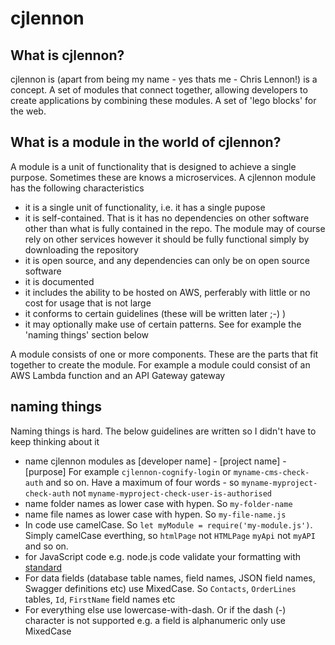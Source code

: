 # cjlennon

## What is cjlennon?

cjlennon is (apart from being my name - yes thats me - Chris Lennon!) is a concept.  A set of modules that connect together, allowing developers to create applications by combining these modules.  A set of 'lego blocks' for the web.

## What is a module in the world of cjlennon?

A module is a unit of functionality that is designed to achieve a single purpose. Sometimes these are knows a microservices.  A cjlennon module has the following characteristics

- it is a single unit of functionality, i.e. it has a single pupose
- it is self-contained.  That is it has no dependencies on other software other than what is fully contained in the repo.  The module may of course rely on other services however it should be fully functional simply by downloading the repository
- it is open source, and any dependencies can only be on open source software
- it is documented
- it includes the ability to be hosted on AWS, perferably with little or no cost for usage that is not large
- it conforms to certain guidelines (these will be written later ;-) )
- it may optionally make use of certain patterns.  See for example the 'naming things' section below

A module consists of one or more components.  These are the parts that fit together to create the module.  For example a module could consist of an AWS Lambda function and an API Gateway gateway

## naming things

Naming things is hard.  The below guidelines are written so I didn't have to keep thinking about it

- name cjlennon modules as [developer name] - [project name] - [purpose]  For example `cjlennon-cognify-login` or `myname-cms-check-auth` and so on.  Have a maximum of four words  - so `myname-myproject-check-auth` not `myname-myproject-check-user-is-authorised`
- name folder names as lower case with hypen.  So `my-folder-name`
- name file names as lower case with hypen.  So `my-file-name.js`
- In code use camelCase.  So `let myModule = require('my-module.js')`.  Simply camelCase everthing, so `htmlPage` not `HTMLPage` `myApi` not `myAPI` and so on.
- for JavaScript code e.g. node.js code validate your formatting with [standard](https://github.com/standard/standard)
- For data fields (database table names, field names, JSON field names, Swagger definitions etc) use MixedCase.  So `Contacts`, `OrderLines` tables, `Id`, `FirstName` field names etc
- For everything else use lowercase-with-dash.  Or if the dash (-) character is not supported e.g. a field is alphanumeric only use MixedCase
